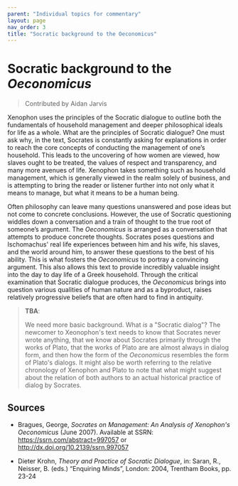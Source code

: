 ```yaml
---
parent: "Individual topics for commentary"
layout: page
nav_order: 3
title: "Socratic background to the Oeconomicus"
---
```


# Socratic background to the *Oeconomicus*

> Contributed by Aidan Jarvis

Xenophon uses the principles of the Socratic dialogue to outline both the fundamentals of household management and deeper philosophical ideals for life as a whole. What are the principles of Socratic dialogue? One must ask why, in the text, Socrates is constantly asking for explanations in order to reach the core concepts of conducting the management of one’s household. This leads to the uncovering of how women are viewed, how slaves ought to be treated, the values of respect and transparency, and many more avenues of life. Xenophon takes something such as household management, which is generally viewed in the realm solely of business, and is attempting to bring the reader or listener further into not only what it means to manage, but what it means to be a human being.

Often philosophy can leave many questions unanswered and pose ideas but not come to concrete conclusions. However, the use of Socratic questioning widdles down a conversation and a train of thought to the true root of someone’s argument. The *Oeconomicus* is arranged as a conversation that attempts to produce concrete thoughts. Socrates poses questions and Ischomachus' real life experiences between him and his wife, his slaves, and the world around him, to answer these questions to the best of his ability. This is what fosters the *Oeconomicus* to portray a convincing argument. This also allows this text to provide incredibly valuable insight into the day to day life of a Greek household. Through the critical examination that Socratic dialogue produces, the *Oeconomicus* brings into question various qualities of human nature and as a byproduct, raises relatively progressive beliefs that are often hard to find in antiquity.



> **TBA**:
>
> We need more basic background. What *is* a "Socratic dialog"? The newcomer to Xeonophon's text needs to know that Socrates never wrote anything, that we know about Socrates primarily through the works of Plato, that the works of Plato are are almost always in dialog form, and then how the form of the *Oeconomicus* resembles the form of Plato's dialogs. It might also be worth referring to the relative chronology of Xenophon and Plato to note that what might suggest about the relation of both authors to an actual historical practice of dialog by Socrates.


## Sources

- Bragues, George, *Socrates on Management: An Analysis of Xenophon's Oeconomicus* (June 2007). Available at SSRN: https://ssrn.com/abstract=997057 or http://dx.doi.org/10.2139/ssrn.997057

- Dieter Krohn, *Theory and Practice of Socratic Dialogue*, in: Saran, R., Neisser, B. (eds.) “Enquiring Minds”, London: 2004, Trentham Books, pp. 23-24

